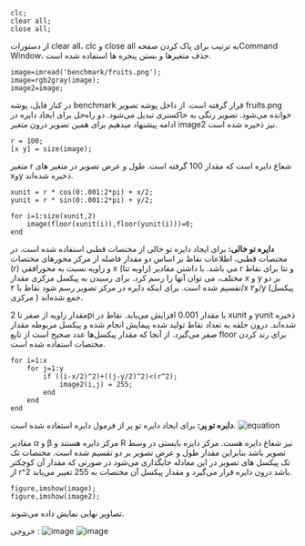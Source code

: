 ```
clc;
clear all;
close all;
```
از دستورات clear all، clc و close all  به ترتیب برای پاک کردن صفحهCommand Window، حذف متغیرها و بستن پنجره ها استفاده شده است.
```
image=imread('benchmark/fruits.png'); 
image=rgb2gray(image); 
image2=image;
```
در کنار فایل، پوشه benchmark قرار گرفته است. از داخل پوشه تصویر fruits.png خوانده می‌شود. تصویر رنگی  به خاکستری تبدیل می‌شود. دو راه‌حل برای ایجاد دایره در ادامه پیشنهاد میدهیم برای همین تصویر درون متغیر image2 نیز ذخیره شده است.
```
r = 100;
[x y] = size(image);
```
متغیر r شعاع دایره است که مقدار 100 گرفته است. طول و عرض تصویر در متغیر های xوy ذخیره شده‌اند.
```
xunit = r * cos(0:.001:2*pi) + x/2;
yunit = r * sin(0:.001:2*pi) + y/2;
        
for i=1:size(xunit,2)
    image(floor(xunit(i)),floor(yunit(i)))=0;
end
```
**دایره تو خالی:**
برای ایجاد دایره تو خالی از مختصات قطبی استفاده شده است. در مختصات قطبی، اطلاعات نقاط بر اساس دو مقدار فاصله از مرکز محورهای مختصات (r) و زاویه نسبت به محورافقی x (زاویه تتا) می باشد. با داشتن مقادیر r و تتا برای نقاط مختلف، می توان آنها را رسم کرد. برای رسیدن به پیکسل مرکزی مقدار x و y بر دو تقسیم شده است. برای اینکه دایره در مرکز تصویر رسم شود نقاط با ۲/x و۲/y (پیکسل مرکزی ) جمع شده‌اند. 

مقدار زاویه از صفر تا 2pi با مقدار 0.001 افزایش می‌یابد. نقاط در xunit و yunit  ذخیره شده‌‌اند. درون حلقه به تعداد نقاط تولید شده پیمایش انجام شده و پیکسل مربوطه مقدار صفر می‌گیرد. از آنجا که مقدار پیکسل‌ها عدد صحیح است از تابع floor برای رند کردن مختصات استفاده شده است. 
```
for i=1:x
    for j=1:y
        if ((i-x/2)^2)+((j-y/2)^2)<(r^2);  
            image2(i,j) = 255; 
        end
    end
end
```
**دایره تو پر:**
 برای ایجاد دایره تو پر از فرمول دایره استفاده شده است.
![equation](https://latex.codecogs.com/svg.image?(x-\alpha&space;)^{2}&plus;(y-\beta&space;)^{2}=R^{2})

مقادیر α و β مرکز دایره هستند و R نیز شعاع دایره هست. مرکز دایره بایستی در وسط تصویر باشد بنابراین مقدار طول و عرض تصویر بر دو تقسیم شده است. مختصات تک تک پیکسل های تصویر در این معادله جایگذاری می‌شود در صورتی که مقدار آن کوچکتر از r^2 باشد درون دایره قرار می‌گیرد و مقدار پیکسل آن مختصات به 255 تغییر می‌یابد.
```
figure,imshow(image);
figure,imshow(image2);
```
تصاویر نهایی نمایش داده می‌شوند.

خروجی :
 ![image](https://github.com/semnan-university-ai/image-processing-class-002/blob/main/exercises/fvatani/11/tamrin11-1.png)
 ![image](https://github.com/semnan-university-ai/image-processing-class-002/blob/main/exercises/fvatani/11/tamrin11-2.png)

